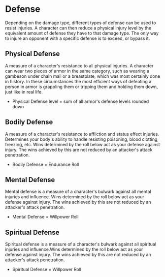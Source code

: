# Defense

Depending on the damage type, different types of defense can be used to resist injuries. A character can then reduce a physical injury level by the equivalent amount of defense they have to that damage type. The only way to injure an opponent with a specific defense is to exceed, or bypass it.

## Physical Defense

A measure of a character's resistance to all physical injuries. A character can wear two pieces of armor in the same category, such as wearing a gambeson under chain mail or a breastplate, which was most certainly done in history. In these circumstances the most efficient ways of defeating a person in armor is grappling them or tripping them and holding them down, just like in real life.

- Physical Defense level = sum of all armor's defense levels rounded down

## Bodily Defense

A measure of a character's resistance to affliction and status effect injuries. Determines your body's ability to handle resisting poisoning, blood clotting, freezing, etc. Wins determined by the roll below act as your defense against injury. The wins achieved by this are not reduced by an attacker's attack penetration.

- Bodily Defense = Endurance Roll

## Mental Defense

Mental defense is a measure of a character's bulwark against all mental injuries and influence. Wins determined by the roll below act as your defense against injury. The wins achieved by this are not reduced by an attacker's attack penetration.

- Mental Defense = Willpower Roll

## Spiritual Defense

Spiritual defense is a measure of a character's bulwark against all spiritual injuries and influence.Wins determined by the roll below act as your defense against injury. The wins achieved by this are not reduced by an attacker's attack penetration.

- Spiritual Defense = Willpower Roll
